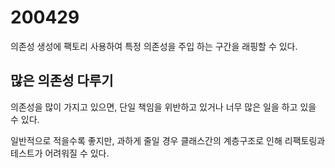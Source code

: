 # 200429

의존성 생성에 팩토리 사용하여 특정 의존성을 주입 하는 구간을 래핑할 수 있다.

## 많은 의존성 다루기

의존성을 많이 가지고 있으면, 단일 책임을 위반하고 있거나 너무 많은 일을 하고 있을 수 있다.

일반적으로 적을수록 좋지만, 과하게 줄일 경우 클래스간의 계층구조로 인해 리팩토링과 테스트가 어려워질 수 있다.

